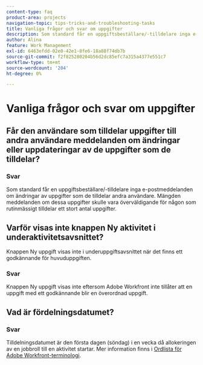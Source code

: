 ```yaml
---
content-type: faq
product-area: projects
navigation-topic: tips-tricks-and-troubleshooting-tasks
title: Vanliga frågor och svar om uppgifter
description: Som standard får en uppgiftsbeställare/-tilldelare inga e-postmeddelanden om ändringar av uppgifter som de tilldelar andra användare. Mängden meddelanden om dessa uppgifter skulle vara överväldigande för någon som rutinmässigt tilldelar ett stort antal uppgifter.
author: Alina
feature: Work Management
exl-id: 6463efdd-02e0-42e1-8fe6-18a88f74db7b
source-git-commit: f2f825280204b56d2dc85efc7a315a4377e551c7
workflow-type: tm+mt
source-wordcount: '204'
ht-degree: 0%

---
```


# Vanliga frågor och svar om uppgifter

## Får den användare som tilldelar uppgifter till andra användare meddelanden om ändringar eller uppdateringar av de uppgifter som de tilldelar?

### Svar

Som standard får en uppgiftsbeställare/-tilldelare inga e-postmeddelanden om ändringar av uppgifter som de tilldelar andra användare. Mängden meddelanden om dessa uppgifter skulle vara överväldigande för någon som rutinmässigt tilldelar ett stort antal uppgifter.

## Varför visas inte knappen Ny aktivitet i underaktivitetsavsnittet?

Knappen Ny uppgift visas inte i underuppgiftsavsnittet när det finns ett godkännande för huvuduppgiften.

### Svar

Knappen Ny uppgift visas inte eftersom Adobe Workfront inte tillåter att en uppgift med ett godkännande blir en överordnad uppgift.

## Vad är fördelningsdatumet?

### Svar

Tilldelningsdatumet är den första dagen (söndag) i en vecka då allokeringen av en jobbroll till en aktivitet startar. Mer information finns i [Ordlista för Adobe Workfront-terminologi](../../../workfront-basics/navigate-workfront/workfront-navigation/workfront-terminology-glossary.md).

